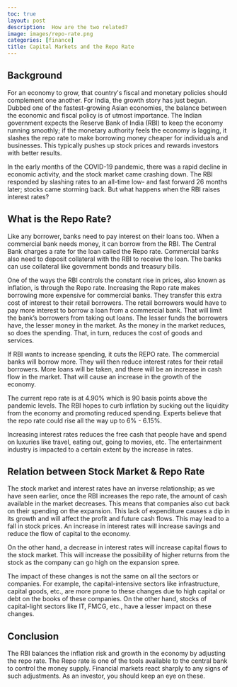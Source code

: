 ```yaml
---
toc: true
layout: post
description:  How are the two related?
image: images/repo-rate.png
categories: [finance]
title: Capital Markets and the Repo Rate 
---
```


## Background

For an economy to grow, that country's fiscal and monetary policies should complement one another. For India, the growth story has just begun. Dubbed one of the fastest-growing Asian economies, the balance between the economic and fiscal policy is of utmost importance. The Indian government expects the Reserve Bank of India (RBI) to keep the economy running smoothly; if the monetary authority feels the economy is lagging, it slashes the repo rate to make borrowing money cheaper for individuals and businesses. This typically pushes up stock prices and rewards investors with better results.

In the early months of the COVID-19  pandemic, there was a rapid decline in economic activity, and the stock market came crashing down. The RBI responded by slashing rates to an all-time low- and fast forward 26 months later; stocks came storming back. But what happens when the RBI raises interest rates?

## What is the Repo Rate?

Like any borrower, banks need to pay interest on their loans too. When a commercial bank needs money, it can borrow from the RBI. The Central Bank charges a rate for the loan called the Repo rate. Commercial banks also need to deposit collateral with the RBI to receive the loan. The banks can use collateral like government bonds and treasury bills.

One of the ways the RBI controls the constant rise in prices, also known as inflation, is through the Repo rate. Increasing the Repo rate makes borrowing more expensive for commercial banks. They transfer this extra cost of interest to their retail borrowers. The retail borrowers would have to pay more interest to borrow a loan from a commercial bank. That will limit the bank’s borrowers from taking out loans. The lesser funds the borrowers have, the lesser money in the market. As the money in the market reduces, so does the spending. That, in turn, reduces the cost of goods and services.

If RBI wants to increase spending, it cuts the REPO rate. The commercial banks will borrow more. They will then reduce interest rates for their retail borrowers. More loans will be taken, and there will be an increase in cash flow in the market. That will cause an increase in the growth of the economy.

The current repo rate is at 4.90% which is 90 basis points above the pandemic levels. The RBI hopes to curb inflation by sucking out the liquidity from the economy and promoting reduced spending. Experts believe that the repo rate could rise all the way up to 6% - 6.15%.

Increasing interest rates reduces the free cash that people have and spend on luxuries like travel, eating out, going to movies, etc. The entertainment industry is impacted to a certain extent by the increase in rates.

## Relation between Stock Market & Repo Rate

The stock market and interest rates have an inverse relationship; as we have seen earlier, once the RBI increases the repo rate, the amount of cash available in the market decreases. This means that companies also cut back on their spending on the expansion. This lack of expenditure causes a dip in its growth and will affect the profit and future cash flows. This may lead to a fall in stock prices. An increase in interest rates will increase savings and reduce the flow of capital to the economy.

On the other hand, a decrease in interest rates will increase capital flows to the stock market. This will increase the possibility of higher returns from the stock as the company can go high on the expansion spree.

The impact of these changes is not the same on all the sectors or companies. For example, the capital-intensive sectors like infrastructure, capital goods, etc., are more prone to these changes due to high capital or debt on the books of these companies. On the other hand, stocks of capital-light sectors like IT, FMCG, etc., have a lesser impact on these changes.

## Conclusion

The RBI balances the inflation risk and growth in the economy by adjusting the repo rate. The Repo rate is one of the tools available to the central bank to control the money supply. Financial markets react sharply to any signs of such adjustments. As an investor, you should keep an eye on these.